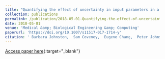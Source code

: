 ```yaml
---
title: "Quantifying the effect of uncertainty in input parameters in a simplified bidomain model of partial thickness ischaemia"
collection: publications
permalink: /publication/2018-05-01-Quantifying-the-effect-of-uncertainty-in-input-parameters-in-a-simplified-bidomain-model-of-partial-thickness-ischaemia
date: 2018-05-01
venue: 'Medical &amp; Biological Engineering &amp; Computing'
paperurl: 'https://doi.org/10.1007/s11517-017-1714-y'
citation: ' Barbara Johnston,  Sam Coveney,  Eugene Chang,  Peter Johnston,  Richard Clayton, &quot;Quantifying the effect of uncertainty in input parameters in a simplified bidomain model of partial thickness ischaemia.&quot; Medical &amp;amp; Biological Engineering &amp;amp; Computing, 2018.'
---
```

[Access paper here](https://doi.org/10.1007/s11517-017-1714-y){:target="_blank"}
